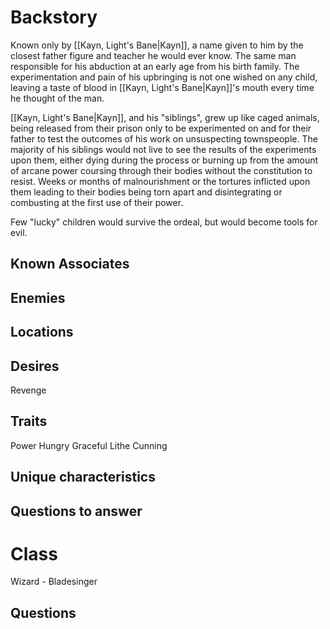 # Backstory
Known only by [[Kayn, Light's Bane|Kayn]], a name given to him by the closest father figure and teacher he would ever know. The same man responsible for his abduction at an early age from his birth family. The experimentation and pain of his upbringing is not one wished on any child, leaving a taste of blood in [[Kayn, Light's Bane|Kayn]]'s mouth every time he thought of the man.

[[Kayn, Light's Bane|Kayn]], and his "siblings", grew up like caged animals, being released from their prison only to be experimented on and for their father to test the outcomes of his work on unsuspecting townspeople. The majority of his siblings would not live to see the results of the experiments upon them, either dying during the process or burning up from the amount of arcane power coursing through their bodies without the constitution to resist. Weeks or months of malnourishment or the tortures inflicted upon them leading to their bodies being torn apart and disintegrating or combusting at the first use of their power.

Few "lucky" children would survive the ordeal, but would become tools for evil. 
## Known Associates


## Enemies
## Locations
## Desires
Revenge
## Traits
Power Hungry
Graceful
Lithe
Cunning
## Unique characteristics
## Questions to answer

# Class
Wizard - Bladesinger
## Questions